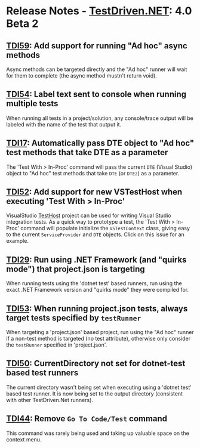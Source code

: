 # Release Notes - [TestDriven.NET](http://testdriven.net): 4.0 Beta 2

## [TDI59](https://github.com/jcansdale/TestDriven.Net-Issues/issues/59): Add support for running "Ad hoc" async methods
Async methods can be targeted directly and the "Ad hoc" runner will wait for them to complete (the async method mustn't return void).

## [TDI54](https://github.com/jcansdale/TestDriven.Net-Issues/issues/54): Label text sent to console when running multiple tests
When running all tests in a project/solution, any console/trace output will be labeled with the name of the test that output it.

## [TDI17](https://github.com/jcansdale/TestDriven.Net-Issues/issues/17): Automatically pass DTE object to "Ad hoc" test methods that take DTE as a parameter
The 'Test With > In-Proc' command will pass the current `DTE` (Visual Studio) object to "Ad hoc" test methods that take `DTE` (or `DTE2`) as a parameter.

## [TDI52](https://github.com/jcansdale/TestDriven.Net-Issues/issues/52): Add support for new VSTestHost when executing 'Test With > In-Proc'
VisualStudio [TestHost](https://github.com/Microsoft/VisualStudio-TestHost) project can be used for writing Visual Studio integration tests. As a quick way to prototype a test, the 'Test With > In-Proc' command will populate initialize the `VSTestContext` class, giving easy to the current `ServiceProvider` and `DTE` objects. Click on this issue for an example.

## [TDI29](https://github.com/jcansdale/TestDriven.Net-Issues/issues/29): Run using .NET Framework (and "quirks mode") that project.json is targeting
When running tests using the 'dotnet test' based runners, run using the exact .NET Framework version and "quirks mode" they were compiled for.

## [TDI53](https://github.com/jcansdale/TestDriven.Net-Issues/issues/53): When running project.json tests, always target tests specified by `testRunner`
When targeting a 'project.json' based project, run using the "Ad hoc" runner if a non-test method is targeted (no test attribute), otherwise only consider the `testRunner` specified in 'project.json'.

## [TDI50](https://github.com/jcansdale/TestDriven.Net-Issues/issues/50): CurrentDirectory not set for dotnet-test based test runners
The current directory wasn't being set when executing using a 'dotnet test' based test runner. It is now being set to the output directory (consistent with other TestDriven.Net runners).

## [TDI44](https://github.com/jcansdale/TestDriven.Net-Issues/issues/44): Remove `Go To Code/Test` command
This command was rarely being used and taking up valuable space on the context menu.
